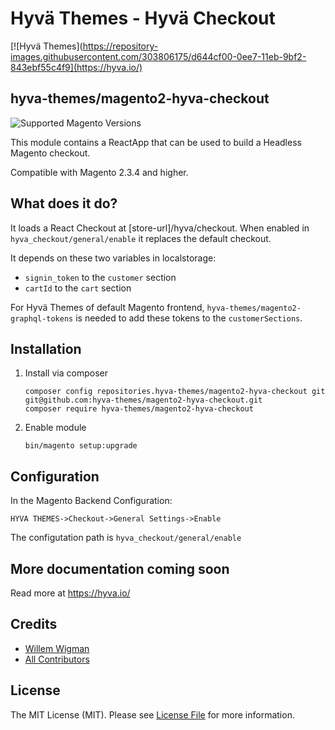
# Hyvä Themes - Hyvä Checkout

[![Hyvä Themes](https://repository-images.githubusercontent.com/303806175/d644cf00-0ee7-11eb-9bf2-843ebf55c4f9](https://hyva.io/)

## hyva-themes/magento2-hyva-checkout

![Supported Magento Versions][ico-compatibility]

This module contains a ReactApp that can be used to build a Headless Magento checkout.

Compatible with Magento 2.3.4 and higher.

## What does it do?
It loads a React Checkout at [store-url]/hyva/checkout. When enabled in `hyva_checkout/general/enable` it replaces the default checkout.

It depends on these two variables in localstorage:
 - `signin_token` to the `customer` section
 - `cartId` to the `cart` section
 
For Hyvä Themes of default Magento frontend, `hyva-themes/magento2-graphql-tokens` is needed to add these tokens to the `customerSections`.
 
## Installation
  
1. Install via composer
    ```
    composer config repositories.hyva-themes/magento2-hyva-checkout git git@github.com:hyva-themes/magento2-hyva-checkout.git
    composer require hyva-themes/magento2-hyva-checkout
    ```
2. Enable module
    ```
    bin/magento setup:upgrade
    ```
## Configuration
  
In the Magento Backend Configuration:

`HYVA THEMES->Checkout->General Settings->Enable`

The configutation path is `hyva_checkout/general/enable`

## More documentation coming soon

Read more at https://hyva.io/

## Credits

- [Willem Wigman][link-author]
- [All Contributors][link-contributors]

## License

The MIT License (MIT). Please see [License File](LICENSE.txt) for more information.

[ico-compatibility]: https://img.shields.io/badge/magento-%202.3%20|%202.4-brightgreen.svg?logo=magento&longCache=true&style=flat-square

[link-author]: https://github.com/wigman
[link-contributors]: ../../contributors
